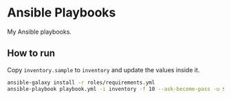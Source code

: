 Ansible Playbooks
=================

My Ansible playbooks.

How to run
----------

Copy `inventory.sample` to `inventory` and update the values inside it.

```bash
ansible-galaxy install -r roles/requirements.yml
ansible-playbook playbook.yml -i inventory -f 10 --ask-become-pass -u ${userToConnectAs}
```

